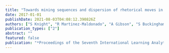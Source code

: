 ```yaml
---
title: "Towards mining sequences and dispersion of rhetorical moves in student written texts"
date: 2017-01-01
publishDate: 2021-08-03T04:08:12.390826Z
authors: ["S Knight", "R Martinez-Maldonado", "A Gibson", "S Buckingham Shum"]
publication_types: ["2"]
abstract: ""
featured: false
publication: "*Proceedings of the Seventh International Learning Analytics & Knowledge …*"
---
```


